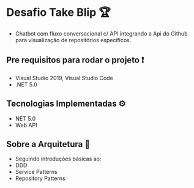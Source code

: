 
# Desafio Take Blip 🏆

-   Chatbot com fluxo conversacional c/ API integrando a Api do Github para visualização de repositórios específicos.

## [](https://github.com/rick9141/challenger-takeblip-chatbot#para-rodar-esse-projeto-voc%C3%AA-vai-precisar-das-seguintes-ferramentas-exclamation)Pre requisitos para rodar o projeto  ❗

-   Visual Studio 2019, Visual Studio Code
-   .NET 5.0

## [](https://github.com/rick9141/challenger-takeblip-chatbot#tecnologias-implementadas-)Tecnologias Implementadas  ⚙

-   NET 5.0
-   Web API

## [](https://github.com/rick9141/challenger-takeblip-chatbot#arquitetura-%EF%B8%8F)Sobre a Arquitetura  📐

-   Seguindo introduções básicas ao:
-   DDD
-   Service Patterns
-   Repository Patterns

